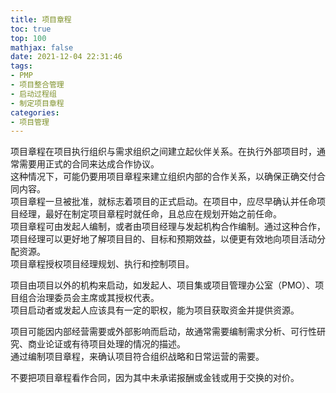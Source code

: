 ```yaml
---
title: 项目章程
toc: true
top: 100
mathjax: false
date: 2021-12-04 22:31:46
tags:
- PMP
- 项目整合管理
- 启动过程组
- 制定项目章程
categories:
- 项目管理
---
```

项目章程在项目执行组织与需求组织之间建立起伙伴关系。在执行外部项目时，通常需要用正式的合同来达成合作协议。  
这种情况下，可能仍要用项目章程来建立组织内部的合作关系，以确保正确交付合同内容。  
项目章程一旦被批准，就标志着项目的正式启动。在项目中，应尽早确认并任命项目经理，最好在制定项目章程时就任命，且总应在规划开始之前任命。  
项目章程可由发起人编制，或者由项目经理与发起机构合作编制。通过这种合作，项目经理可以更好地了解项目目的、目标和预期效益，以便更有效地向项目活动分配资源。  
项目章程授权项目经理规划、执行和控制项目。

项目由项目以外的机构来启动，如发起人、项目集或项目管理办公室（PMO）、项目组合治理委员会主席或其授权代表。  
项目启动者或发起人应该具有一定的职权，能为项目获取资金并提供资源。

项目可能因内部经营需要或外部影响而启动，故通常需要编制需求分析、可行性研究、商业论证或有待项目处理的情况的描述。  
通过编制项目章程，来确认项目符合组织战略和日常运营的需要。  

不要把项目章程看作合同，因为其中未承诺报酬或金钱或用于交换的对价。
